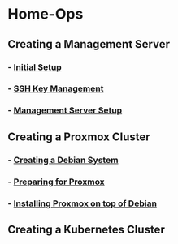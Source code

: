 # Home-Ops

## Creating a Management Server

### - [Initial Setup](mgmt)

### - [SSH Key Management](mgmt)

### - [Management Server Setup](mgmt/mgmt-setup.md)

## Creating a Proxmox Cluster

### - [Creating a Debian System](proxmox/debian-setup.md)

### - [Preparing for Proxmox](proxmox/ansible-setup.md)

### - [Installing Proxmox on top of Debian](proxmox/proxmox-setup.md)

## Creating a Kubernetes Cluster
